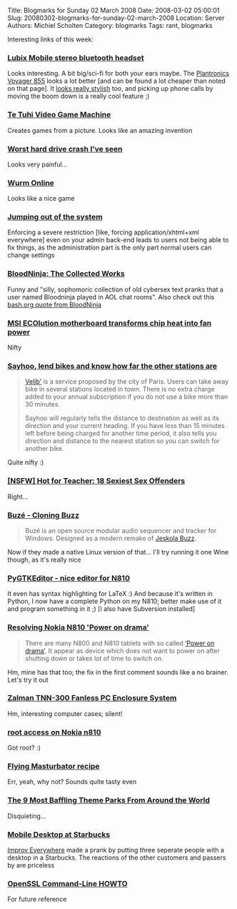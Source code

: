 Title: Blogmarks for Sunday 02 March 2008
Date: 2008-03-02 05:00:01
Slug: 20080302-blogmarks-for-sunday-02-march-2008
Location: Server
Authors: Michiel Scholten
Category: blogmarks
Tags: rant, blogmarks

<p>Interesting links of this week:</p>
<h3><a href="http://www.lubixmobile.com/content.php?mode=view&amp;c_idx=c0014">Lubix Mobile stereo bluetooth headset</a></h3>
<p>Looks interesting. A bit big/sci-fi for both your ears maybe. The <a href="http://www.plantronics.com/north_america/en_US/products/cat1150057/cat5420035/prod5880001">Plantronics Voyager 855</a> looks a lot better [and can be found a lot cheaper than noted on that page]. It <a href="http://www.laptopmag.com/review/accessories/plantronics-voyager-855.aspx">looks really stylish</a> too, and picking up phone calls by moving the boom down is a really cool feature ;)</p>
<h3><a href="http://halo.gen.nz/tetuhi/code.html">Te Tuhi Video Game Machine</a></h3>
<p>Creates games from a picture. Looks like an amazing invention</p>
<h3><a href="http://www.neowin.net/forum/index.php?showtopic=622101">Worst hard drive crash I've seen</a></h3>
<p>Looks very painful...</p>
<h3><a href="http://www.wurmonline.com/">Wurm Online</a></h3>
<p>Looks like a nice game</p>
<h3><a href="http://diveintomark.org/archives/2008/02/29/godel-escher-who">Jumping out of the system</a></h3>
<p>Enforcing a severe restriction [like, forcing application/xhtml+xml everywhere] even on your admin back-end leads to users not being able to fix things, as the administration part is the only part normal users can change settings</p>
<h3><a href="http://www.boingboing.net/2005/02/04/bloodninja-the-colle.html">BloodNinja: The Collected Works</a></h3>
<p>Funny and "silly, sophomoric collection of old cybersex text pranks that a user named Bloodninja played in AOL chat rooms". Also check out this <a href="http://bash.org/?104383">bash.org quote from BloodNinja</a></p>
<h3><a href="http://www.engadget.com/2008/02/29/msi-ecolution-motherboard-transforms-chip-heat-into-fan-power/">MSI ECOlution motherboard transforms chip heat into fan power</a></h3>
<p>Nifty</p>
<h3><a href="http://sayhoo.garage.maemo.org/">Sayhoo, lend bikes and know how far the other stations are</a></h3>
<blockquote><p><a href="http://www.velib.paris.fr/">Velib'</a> is a service proposed by the city of Paris. Users can take away bike in several stations located in town. There is no extra charge added to your annual subscription if you do not use a bike more than 30 minutes.</p>
<p>Sayhoo will regularly tells the distance to destination as well as its direction and your current heading. If you have less than 15 minutes left before being charged for another time period, it also tells you direction and distance to the nearest station so you can switch for another bike.</p></blockquote>

<p>Quite nifty :)</p>
<h3><a href="http://www.coedmagazine.com/news/6069">[NSFW] Hot for Teacher: 18 Sexiest Sex Offenders</a></h3>
<p>Right...</p>
<h3><a href="http://batman.no/buze/">Buz&eacute; - Cloning Buzz</a></h3>
<blockquote><p>Buz&eacute; is an open source modular audio sequencer and tracker for Windows. Designed as a modern remake of <a href="http://en.wikipedia.org/wiki/Jeskola_Buzz">Jeskola Buzz</a>.</p></blockquote>

<p>Now if they made a native Linux version of that... I'll try running it one Wine though, as it's really nice</p>
<h3><a href="http://khertan.net/softwares/pygtkeditor.php">PyGTKEditor - nice editor for N810</a></h3>
<p>It even has syntax highlighting for LaTeX :) And because it's written in Python, I now have a complete Python on my N810; better make use of it and program something in it ;) [I also have Subversion installed]</P>
<h3><a href="http://blog.haerwu.biz/2008/02/22/resolving-power-on-drama/">Resolving Nokia N810 'Power on drama'</a></h3>
<blockquote><p>There are many N800 and N810 tablets with so called <a href="https://bugs.maemo.org/show_bug.cgi?id=2673">&#8216;Power on drama&#8217;</a>. It appear as device which does not want to power on after shutting down or takes lot of time to switch on.</p></blockquote>

<p>Hm, mine has that too; the fix in the first comment sounds like a no brainer. Let's try it out</p>
<h3><a href="http://www.silentpcreview.com/article302-page1.html">Zalman TNN-300 Fanless PC Enclosure System</a></h3>
<p>Hm, interesting computer cases; silent!</p>
<h3><a href="http://devnoob.blogspot.com/2008/01/root-access-on-nokia-n810.html">root access on Nokia n810</a></h3>
<p>Got root? :)</p>
<h3><a href="http://www.drinksmixer.com/drink3566.html">Flying Masturbator recipe</a></h3>
<p>Err, yeah, why not? Sounds quite tasty even</p>
<h3><a href="http://www.cracked.com/article_15955_9-most-baffling-theme-parks-from-around-world.html">The 9 Most Baffling Theme Parks From Around the World</a></h3>
<p>Disquieting...</p>
<h3><a href="http://improveverywhere.com/2008/02/25/mobile-desktop/">Mobile Desktop at Starbucks</a></h3>
<p><a href="http://improveverywhere.com/">Improv Everywhere</a> made a prank by putting three seperate people with a desktop in a Starbucks. The reactions of the other customers and passers by are priceless</p>
<h3><a href="http://www.madboa.com/geek/openssl/">OpenSSL Command-Line HOWTO</a></h3>
<p>For future reference</p>
